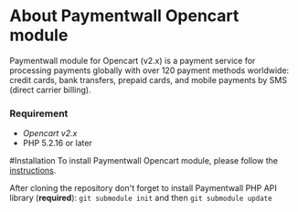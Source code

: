 # About Paymentwall Opencart module
Paymentwall module for Opencart (v2.x) is a payment service for processing payments globally with over 120 payment methods worldwide: credit cards, bank transfers, prepaid cards, and mobile payments by SMS (direct carrier billing).


### Requirement
* *Opencart v2.x*
* PHP 5.2.16 or later

#Installation
To install Paymentwall Opencart module, please follow the [instructions](https://www.paymentwall.com/en/documentation/OpenCart/829).

After cloning the repository don't forget to install Paymentwall PHP API library (**required**):
`git submodule init` and then `git submodule update`
